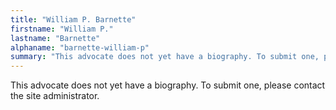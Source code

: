 ```yaml
---
title: "William P. Barnette"
firstname: "William P."
lastname: "Barnette"
alphaname: "barnette-william-p"
summary: "This advocate does not yet have a biography. To submit one, please contact the site administrator."
---
```

This advocate does not yet have a biography. To submit one, please contact the site administrator.

